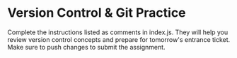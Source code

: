 # Version Control & Git Practice
Complete the instructions listed as comments in index.js. They will help you review version control concepts and prepare for tomorrow's entrance ticket.
Make sure to push changes to submit the assignment.
